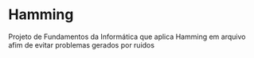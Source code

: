 # Hamming
Projeto de Fundamentos da Informática que aplica Hamming em arquivo afim de evitar problemas gerados por ruidos
